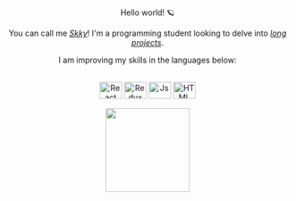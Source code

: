   <p align="center">Hello world! 🪐</p>
  <p align="center">You can call me <a href="https://github.com/projectskky"><i>Skky</i></a>! I'm a programming student looking to delve into <a href=""><i>long projects</i></a>.</p>
  <p align="center">I am improving my skills in the languages below:</p\>
  
  <div align="center" valign="top"><br>
  <img align="center" alt="React" height="30" width="40" src="https://cdn.jsdelivr.net/gh/devicons/devicon/icons/java/java-original-wordmark.svg">
  <img align="center" alt="Redux" height="30" width="40" src="https://cdn.jsdelivr.net/gh/devicons/devicon/icons/python/python-original-wordmark.svg">
  <img align="center" alt="Js" height="30" width="40" src="https://cdn.jsdelivr.net/gh/devicons/devicon/icons/lua/lua-plain-wordmark.svg">
  <img align="center" alt="HTML" height="30" width="40" src="https://cdn.jsdelivr.net/gh/devicons/devicon/icons/html5/html5-original-wordmark.svg">
</div><br>

<div align="center">
  <a href="https://github.com/projectskky">
    <img height="150em" src="https://github-readme-stats.vercel.app/api?username=projectskky&count_private=true&include_all_commits=true&show_icons=true&theme=dracula&hide_border=false&show_owner=true"/>
  </a>
</div>
